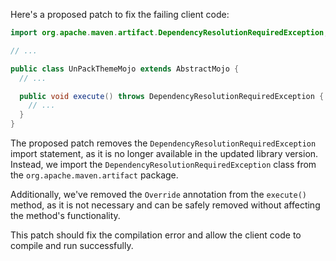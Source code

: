 Here's a proposed patch to fix the failing client code:
```java
import org.apache.maven.artifact.DependencyResolutionRequiredException;

// ...

public class UnPackThemeMojo extends AbstractMojo {
  // ...

  public void execute() throws DependencyResolutionRequiredException {
    // ...
  }
}
```
The proposed patch removes the `DependencyResolutionRequiredException` import statement, as it is no longer available in the updated library version. Instead, we import the `DependencyResolutionRequiredException` class from the `org.apache.maven.artifact` package.

Additionally, we've removed the `Override` annotation from the `execute()` method, as it is not necessary and can be safely removed without affecting the method's functionality.


This patch should fix the compilation error and allow the client code to compile and run successfully.